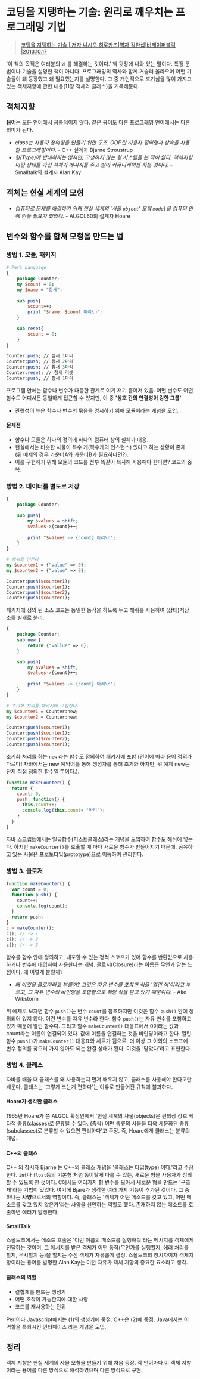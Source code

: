 # 코딩을 지탱하는 기술: 원리로 깨우치는 프로그래밍 기법

> [코딩을 지탱하는 기술 | 저자 니시오 히로카즈|역자 김완섭|비제이퍼블릭 |2013.10.17](http://book.naver.com/bookdb/book_detail.nhn?bid=7317474)

'이 책의 목적은 여러분의 `왜` 를 해결하는 것이다.' 책 뒷장에 나와 있는 말이다. 특정 문법이나 기술을 설명한 책이 아니다. 프로그래밍의 역사와 함께 거슬러 올라오며 어떤 기술들이 왜 등장했고 왜 필요했는지를 설명한다. 그 중 개인적으로 호기심을 많이 가지고 있는 객체지향에 관한 내용(11장 객체와 클래스)을 기록해둔다.



## 객체지향

**용어**는 모든 언어에서 공통적이지 않다. 같은 용어도 다른 프로그래밍 언어에서는 다른 의미가 된다.

- *class는 사용자 정의형을 만들기 위한 구조. OOP란 사용자 정의형과 상속을 사용한 프로그래밍이다.* - C++ 설계자 Bjarne Stroustrup
- *형(Type)에 반대하지는 않지만, 고생하지 않는 형 시스템을 본 적이 없다. 객체지향이란 상태를 가진 객체가 메시지를 주고 받아 커뮤니케이션 하는 것이다.* - Smalltalk의 설계자 Alan Kay



## 객체는 현실 세계의 모형

- *컴퓨터로 문제를 해결하기 위해 현실 세계의 '사물 `object`' 모형 `model`을 컴퓨터 안에 만들 필요가 있었다.* - ALGOL60의 설계자 Hoare



## 변수와 함수를 합쳐 모형을 만드는 법

### 방법 1. 모듈, 패키지

```perl
# Perl Language
{
	package Counter;
	my $count = 0;
	my $name = "참새";
	
    sub push{
    	$count++;
    	print "$name: $count 마리\n";
    }
    
    sub reset{
    	$count = 0;
    }
}

Counter:push; // 참새 1마리
Counter:push; // 참새 2마리
Counter:push; // 참새 3마리
Counter:reset; // 참새 리셋
Counter:push; // 참새 1마리
```

프로그램 안에는 함수나 변수가 대등한 관계로 여기 저기 흩어져 있음. 어떤 변수도 어떤 함수도 어디서든 동일하게 접근할 수 있지만, 이 중 **'상호 간의 연결성이 강한 그룹'** 

- 관련성이 높은 함수나 변수의 묶음을 명시하기 위해 모듈이라는 개념을 도입.

#### 문제점

- 함수나 모듈은 하나의 정의에 하나의 컴퓨터 상의 실체가 대응.
- 현실에서는 비슷한 사물이 복수 개(복수개의 인스턴스) 있다고 하는 상황이 존재. (위 예제의 경우 카운터A와 카운터B가 필요하다면?).
- 이를 구현하기 위해 모듈의 코드를 전부 똑같이 복사해 사용해야 한다면? 코드의 중복.



### 방법 2. 데이터를 별도로 저장

```perl
{
	package Counter;

    sub push{
    	my $values = shift;
        $values->{count}++;
        
        print "$values -> {count} 마리\n";
    }
}

# 해쉬를 만든다
my $counter1 = {"value" => 0};
my $counter2 = {"value" => 0};

Counter:push($counter1);
Counter:push($counter1);
Counter:push($counter2);
Counter:push($counter1);
```

패키지에 정의 된 소스 코드는 동일한 동작을 하도록 두고 해쉬를 사용하여 (상태)저장소를 별개로 분리.

```perl
{
	package Counter;
    sub new {
	    return {"vallue" => 0};
    }

    sub push{
    	my $values = shift;
        $values->{count}++;
        
        print "$values -> {count} 마리\n";
    }
}

# 초기화 처리를 패키지에 포함한다.
my $counter1 = Counter:new;
my $counter2 = Counter:new;

Counter:push($counter1);
Counter:push($counter1);
Counter:push($counter2);
Counter:push($counter1);
```

초기화 처리를 하는 `new` 라는 함수도 정의하여 패키지에 포함 (언어에 따라 용어 정의가 다르다! 자바에서는 new 예약어를 통해 생성자를 통해 초기화 하지만, 위 예제 new는 단지 직접 정의한 함수일 뿐이다.).

```javascript
function makeCounter() {
  return {
    count: 0,
    push: function() {
      this.count++;
      console.log(this.count+ "마리");
    }
  }
}
```

자바 스크립트에서는 일급함수(퍼스트클래스)라는 개념을 도입하여 함수도 해쉬에 넣는다. 하지만 `makeCounter()`를 호출할 때 마다 새로운 함수가 만들어지기 때문에, 공유하고 있는 사물은 프로토타입(prototype)으로 이동하여 관리한다.



### 방법 3. 클로저

```javascript
function makeCounter() {
  var count = 0;
  function push() {
    count++;
    console.log(count);
  }
  return push;
}
c = makeCounter();
c(); // -> 1
c(); // -> 2
c(); // -> 3
```

함수를 함수 안에 정의하고, 내포할 수 있는 정적 스코프가 있어 함수를 반환값으로 사용하거나 변수에 대입하여 사용한다는 개념. 클로저(Closure)라는 이름은 무언가 닫는 느낌이다. 왜 이렇게 불릴까?

- *왜 이것을 클로저라고 부를까? 그것은 자유 변수를 포함한 식을 '열린 식'이라고 부르고, 그 자유 변수의 바인딩을 조합함으로 해당 식을 닫고 있기 때문이다.* - Ake Wikstorm

위 예제로 보자면 함수 `push()`는 변수 `count`를 참조하지만 이것은 함수 `push()` 안에 정의되어 있지 않다. 이런 변수를 자유 변수라 한다. 함수 `push()`는 자유 변수를 포함하고 있기 때문에 열린 함수다. 그리고 함수 `makeCounter()` 대응표에서 0이라는 값과 count라는 이름이 연결되어 있다. 값에 이름을 연결하는 것을 바인딩이라고 한다. 열린 함수 `push()`가 `makeCounter()` 대응표와 세트가 됨으로, 더 이상 그 이외의 스코프에 변수 정의를 찾으러 가지 않아도 되는 완결 상태가 된다. 이것을 '닫았다'라고 표현한다.



### 방법 4. 클래스

자바를 배울 때 클래스를 왜 사용하는지 먼저 배우지 않고, 클래스를 사용해야 한다고만 배운다. 클래스는 '그렇게 쓰는게 편하다'는 이유로 만들어진 규칙에 불과하다.

#### Hoare가 생각한 클래스

1965년 Hoare가 쓴 ALGOL 확장안에서 '현실 세계의 사물(objects)은 편의상 상호 베타적 종류(classes)로 분류될 수 있다. (중략) 어떤 종류의 사물을 더욱 세분화된 종류(subclasses)로 분류할 수 있으면 편리하다'고 주장. 즉, Hoare에게 클래스는 분류의 개념.

#### C++의 클래스

C++ 의 창시자 Bjarne 는 C++의 클래스 개념을 '클래스는 타입(type) 이다.'라고 주장한다. `int`나 `float`등의 기본형 처럼 동이랗게 다룰  수 있는, 새로운 형을 사용자가 정의할 수 있도록 한 것이다. C에서도 여러가지 형 변수를 모아서 새로운 형을 만드는 '구조체'라는 기법이 있었다. 여기에 Bjare가 생각한 여러 가지 기능이 추가된 것이다. 그 중 하나는 **사양**으로서의 역할이다. 즉, 클래스는 '객체가 어떤 메소드를 갖고 있고, 어떤 메소드를 갖고 있지 않은가'라는 사양을 선언하는 역할도 했다. 존재하지 않는 메소드를 호출하면 에러가 발생한다.

#### SmallTalk

스몰토크에서는 메소드 호출은 '이런 이름의 메소드를 실행해줘'라는 메시지를 객체에게 전달하는 것이며, 그 메시지를 받은 객체가 어떤 동작(무언가를 실행할지, 에러 처리를 할지, 무시할지 등)을 할지는 수신 객체가 자유롭게 결정. 스몰토크의 창시자이자 객체지향이라는 용어를 발명한 Alan Kay는 이런 자유가 객체 지향의 중요한 요소라고 생각.

#### 클래스의 역할

- 결합체를 만드는 생성기
- 어떤 조작이 가능한지에 대한 사양
- 코드를 재사용하는 단위

Perl이나 Javascript에서는 (1)의 생성기에 중점. C++은 (2)에 중점. Java에서는 이 역할을 특화시킨 인터페이스 라는 개념을 도입.



## 정리

객체 지향은 현실 세계의 사물 모형을 만들기 위해 처음 등장. 각 언어마다 이 객체 지향이라는 용어를 다른 방식으로 해석하였으며 다른 방식으로 구현.